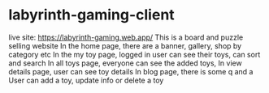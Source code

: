 # labyrinth-gaming-client
live site: https://labyrinth-gaming.web.app/ This is a board and puzzle selling website In the home page, there are a banner, gallery, shop by category etc In the my toy page, logged in user can see their toys, can sort and search In all toys page, everyone can see the added toys, In view details page, user can see toy details In blog page, there is some q and a User can add a toy, update info or delete a toy
